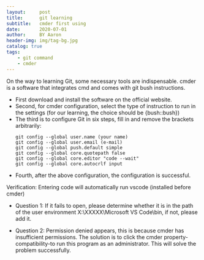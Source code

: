 ```yaml
---
layout:     post
title:      git learning
subtitle:   cmder first using
date:       2020-07-01
author:     BY Aaron
header-img: img/tag-bg.jpg
catalog: true
tags:
    - git command
    - cmder
---
```



On the way to learning Git, some necessary tools are indispensable. cmder is a software that integrates cmd and comes with git bush instructions.

* First download and install the software on the official website.
* Second, for cmder configuration, select the type of instruction to run in the settings (for our learning, the choice should be {bush::bush})
* The third is to configure Git in six steps, fill in and remove the brackets arbitrarily:
    ```
    git config --global user.name (your name)
    git config --global user.email (e-mail)
    git config --global push.default simple
    git config --global core.quotepath false
    git config --global core.editor "code --wait"
    git config --global core.autocrlf input
    ```
* Fourth, after the above configuration, the configuration is successful.
  
Verification: Entering code will automatically run vscode (installed before cmder)
* Question 1: If it fails to open, please determine whether it is in the path of the user environment
X:\XXXXX\Microsoft VS Code\bin, if not, please add it.

* Question 2: Permission denied appears, this is because cmder has insufficient permissions. The solution is to click the cmder property-compatibility-to run this program as an administrator. This will solve the problem successfully.